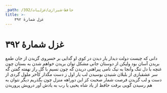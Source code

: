 ```yaml
---
_path: /حافظ-شیرازی/غزلیات/392
title: >-
    غزل شمارهٔ ۳۹۲
---
```

# غزل شمارهٔ ۳۹۲

دانی که چیست دولت دیدار یار دیدن
در کوی او گدایی بر خسروی گزیدن
از جان طمع بریدن آسان بود ولیکن
از دوستان جانی مشکل توان بریدن
خواهم شدن به بستان چون غنچه با دل تنگ
وآنجا به نیک نامی پیراهنی دریدن
گه چون نسیم با گل راز نهفته گفتن
گه سر عشقبازی از بلبلان شنیدن
بوسیدن لب یار اول ز دست مگذار
کآخر ملول گردی از دست و لب گزیدن
فرصت شمار صحبت کز این دوراهه منزل
چون بگذریم دیگر نتوان به هم رسیدن
گویی برفت حافظ از یاد شاه یحیی
یا رب به یادش آور درویش پروریدن
